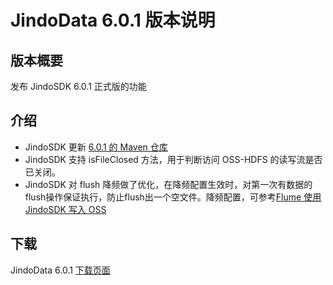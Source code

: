 # JindoData 6.0.1 版本说明

## 版本概要

发布 JindoSDK 6.0.1 正式版的功能

## 介绍

- JindoSDK 更新 [6.0.1 的 Maven 仓库](oss-maven.md)
- JindoSDK 支持 isFileClosed 方法，用于判断访问 OSS-HDFS 的读写流是否已关闭。
- JindoSDK 对 flush 降频做了优化，在降频配置生效时，对第一次有数据的flush操作保证执行，防止flush出一个空文件。降频配置，可参考[Flume 使用 JindoSDK 写入 OSS](../jindosdk/flume/jindosdk_on_flume.md)

## 下载

JindoData 6.0.1 [下载页面](jindodata_download.md)
